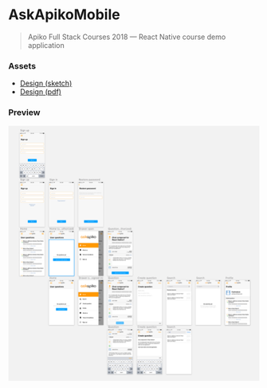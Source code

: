 # AskApikoMobile

> Apiko Full Stack Courses 2018 — React Native course demo application

### Assets
- [Design (sketch)](design/AskApikoMobile.sketch)
- [Design (pdf)](design/AskApikoMobile.pdf)

### Preview
![AskApikoMobile design artboards](design/Artboards.png)